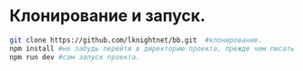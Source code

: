 # Клонирование и запуск.


```bash
git clone https://github.com/lknightnet/bb.git  #клонирование.
npm install #не забудь перейти в директорию проекта, прежде чем писать это.
npm run dev #сам запуск проекта.
```

